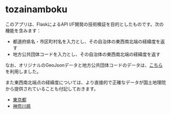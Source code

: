tozainamboku
============

このアプリは、FlaskによるAPI I/F開発の技術検証を目的としたものです。次の機能を含みます：

- 都道府県名・市区町村名を入力とし、その自治体の東西南北端の経緯度を返す
- 地方公共団体コードを入力とし、その自治体の東西南北端の経緯度を返す

なお、オリジナルのGeoJsonデータと地方公共団体コードのデータは、[こちら](https://github.com/niiyz/JapanCityGeoJson)を利用しました。

また東西南北端点の経緯度については、より直接的で正確なデータが国土地理院から提供されていることも付記しておきます。
- [東京都](https://www.gsi.go.jp/KOKUJYOHO/CENTER/kendata/tokyo_heso.pdf)
- [神奈川県](https://www.gsi.go.jp/KOKUJYOHO/CENTER/kendata/kanagawa_heso.pdf)